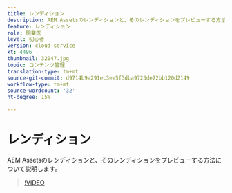 ```yaml
---
title: レンディション
description: AEM Assetsのレンディションと、そのレンディションをプレビューする方法について説明します。
feature: レンディション
role: 開業医
level: 初心者
version: cloud-service
kt: 4496
thumbnail: 32047.jpg
topic: コンテンツ管理
translation-type: tm+mt
source-git-commit: d9714b9a291ec3ee5f3dba9723de72bb120d2149
workflow-type: tm+mt
source-wordcount: '32'
ht-degree: 15%

---
```



# レンディション

AEM Assetsのレンディションと、そのレンディションをプレビューする方法について説明します。

>[!VIDEO](https://video.tv.adobe.com/v/32047/?quality=12&learn=on&hidetitle=true)